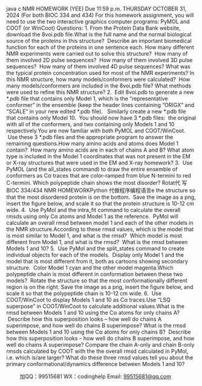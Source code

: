 java c
NMR HOMEWORK (YEE)  Due 11:59 p.m. THURSDAY OCTOBER 31, 2024 
(For both BIOC 334 and 434) For this homework assignment, you will need to use the two interactive graphics computer programs: PyMOL and COOT (or WinCoot) Questions: 1. From the Protein Data Bank website, download the 8voi.pdb file.What is the full name and the normal biological source of the proteins in this structure?  Describe an important biomedical function for each of the proteins in one sentence each. How many different NMR experiments were carried out to solve this structure?  How many of them involved 2D pulse sequences?  How many of them involved 3D pulse sequences?  How many of them involved 4D pulse sequences? What was the typical protein concentration used for most of the NMR experiments? In this NMR structure, how many models/conformers were calculated?  How many models/conformers are included in the 8voi.pdb file?  What methods were used to refine this NMR structure? 2.  Edit 8voi.pdb to generate a new *.pdb file that contains only Model 1, which is the “representative conformer” in the ensemble (keep the header lines containing “ORIGX” and “SCALE” in your new edited *.pdb file).   Similarly create a new *.pdb file that contains only Model 10.  You should now have 3 *.pdb files:  the original with all of the conformers, and two containing only Models 1 and 10 respectively.You are now familiar with both PyMOL and COOT/WinCoot.  Use these 3 *.pdb files and the appropriate program to answer the remaining questions.How many amino acids and atoms does Model 1 contain?  How many amino acids are in each of chains A and B? What atom type is included in the Model 1 coordinates that was not present in the EM or X-ray structures that were used in the EM and X-ray homework? 3.  Use PyMOL (and the all_states command) to draw the entire ensemble of conformers as Cα traces that are color-ramped from blue N-termini to red C-termini.  Which polypeptide chain shows the most disorder? Rotat代 写BIOC 334/434 NMR HOMEWORKPython
代做程序编程语言e the structure so that the most disordered protein is on the bottom.  Save the image as a png, insert the figure below, and scale it so that the protein structure is 10-12 cm wide. 4.  Use PyMol and the intra_fit command to calculate the overall rmsds using only Cα atoms and Model 1 as the reference.  PyMol will calculate an overall rmsd between model 1 and each of the other models in the NMR structure.According to these rmsd values, which is the model that is most similar to Model 1, and what is the rmsd?  Which model is most different from Model 1, and what is the rmsd?  What is the rmsd between Models 1 and 10? 5.  Use PyMol and the split_states command to create individual objects for each of the models.  Display only Model 1 and the model that is most different from it, both as cartoons showing secondary structure.  Color Model 1 cyan and the other model magenta.Which polypeptide chain is most different in conformation between these two models?  Rotate the structure so that the most conformationally different region is on the right. Save the image as a png, insert the figure below, and scale it so that the polypeptide chain is 10-12 cm wide. 6.  Use COOT/WinCoot to display Models 1 and 10 as Cα traces.Use “LSQ superpose” in COOT/WinCoot to calculate additional values.What is the rmsd between Models 1 and 10 using the Cα atoms for only chains A?  Describe how this superposition looks – how well do chains A superimpose, and how well do chains B superimpose?  What is the rmsd between Models 1 and 10 using the Cα atoms for only chains B?  Describe how this superposition looks – how well do chains B superimpose, and how well do chains A superimpose?  Compare the chain A-only and chain B-only rmsds calculated by COOT with the the overall rmsd calculated in PyMol, i.e. which is/are larger? What do these three rmsd values tell you about the primary conformational/dynamics difference between Models 1 and 10? 


         
加QQ：99515681  WX：codinghelp  Email: 99515681@qq.com
